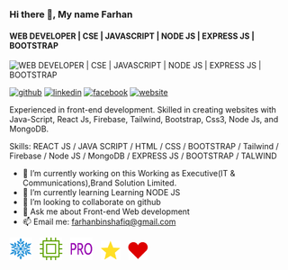  


### Hi there 👋, My name Farhan
#### WEB DEVELOPER | CSE | JAVASCRIPT | NODE JS | EXPRESS JS | BOOTSTRAP
![WEB DEVELOPER | CSE | JAVASCRIPT | NODE JS | EXPRESS JS | BOOTSTRAP](https://scontent.fdac138-1.fna.fbcdn.net/v/t39.30808-6/242800148_4358234720924135_8206434107171856433_n.jpg?_nc_cat=103&ccb=1-7&_nc_sid=19026a&_nc_eui2=AeEaQv4qunTH2hetaYwc1KZGIvPc6zuU4Eci89zrO5TgR_5s7TB6ZAXqsRNDpGp5M_s-B7u1e0RXUjqdI7K75msk&_nc_ohc=-ES8JGxSG3wAX-K1Bqw&_nc_ht=scontent.fdac138-1.fna&oh=00_AT-ZKlAGvs37eVoiQyh0QT2DV328YXZe8JjNeYNDD2Wbvw&oe=62CD9AF6)


[<img src='https://cdn.jsdelivr.net/npm/simple-icons@3.0.1/icons/github.svg' alt='github' height='40'>](https://github.com/https://github.com/FarhanBinShafiq)  [<img src='https://cdn.jsdelivr.net/npm/simple-icons@3.0.1/icons/linkedin.svg' alt='linkedin' height='40'>](https://www.linkedin.com/in/https://www.linkedin.com/in/farhan-bin-shafiq//)  [<img src='https://cdn.jsdelivr.net/npm/simple-icons@3.0.1/icons/facebook.svg' alt='facebook' height='40'>](https://www.facebook.com/https://www.facebook.com/FarhanBShafiq) 
[<img src='https://cdn.jsdelivr.net/npm/simple-icons@3.0.1/icons/icloud.svg' alt='website' height='40'>](https://farhanbinshafiq.netlify.app/) 

Experienced in front-end development. Skilled in creating websites with Java-Script, React Js, Firebase, Tailwind, Bootstrap, Css3, Node Js, and MongoDB.

Skills: REACT JS / JAVA SCRIPT / HTML / CSS / BOOTSTRAP /  Tailwind / Firebase / Node JS / MongoDB / EXPRESS JS / BOOTSTRAP / TALWIND

- 🔭 I’m currently working on this Working as Executive(IT & Communications),Brand Solution Limited. 
- 🌱 I’m currently learning Learning NODE JS  
- 👯 I’m looking to collaborate on github 
- 💬 Ask me about Front-end Web development 
- 📫 Email me: farhanbinshafiq@gmail.com 
 
<a href='https://archiveprogram.github.com/'><img src='https://raw.githubusercontent.com/acervenky/animated-github-badges/master/assets/acbadge.gif' width='40' height='40'></a> <a href='https://docs.github.com/en/developers'><img src='https://raw.githubusercontent.com/acervenky/animated-github-badges/master/assets/devbadge.gif' width='40' height='40'></a> <a href='https://github.com/pricing'><img src='https://raw.githubusercontent.com/acervenky/animated-github-badges/master/assets/pro.gif' width='40' height='40'></a> <a href='https://stars.github.com/'><img src='https://raw.githubusercontent.com/acervenky/animated-github-badges/master/assets/starbadge.gif' width='35' height='35'></a> <a href='https://docs.github.com/en/github/supporting-the-open-source-community-with-github-sponsors'><img src='https://raw.githubusercontent.com/acervenky/animated-github-badges/master/assets/sponsorbadge.gif' width='35' height='35'></a> 

 

